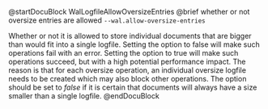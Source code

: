 
@startDocuBlock WalLogfileAllowOversizeEntries
@brief whether or not oversize entries are allowed
`--wal.allow-oversize-entries`

Whether or not it is allowed to store individual documents that are bigger
than would fit into a single logfile. Setting the option to false will
make
such operations fail with an error. Setting the option to true will make
such operations succeed, but with a high potential performance impact.
The reason is that for each oversize operation, an individual oversize
logfile needs to be created which may also block other operations.
The option should be set to *false* if it is certain that documents will
always have a size smaller than a single logfile.
@endDocuBlock
